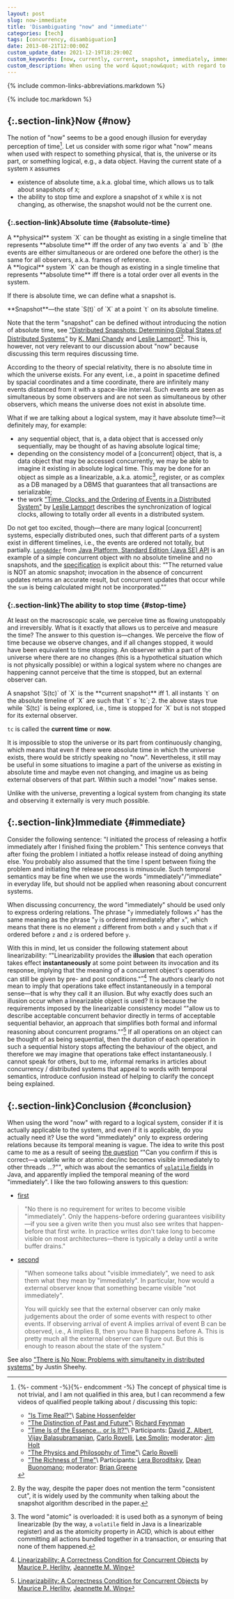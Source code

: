 ```yaml
---
layout: post
slug: now-immediate
title: 'Disambiguating "now" and "immediate"'
categories: [tech]
tags: [concurrency, disambiguation]
date: 2013-08-21T12:00:00Z
custom_update_date: 2021-12-19T18:29:00Z
custom_keywords: [now, currently, current, snapshot, immediately, immediate, instantaneously, instantaneous, instant, concurrency, distributed system, distributed computing]
custom_description: When using the word &quot;now&quot; with regard to a logical system, consider if it is actually applicable to the system, and even if it is applicable, do you actually need it? Use the word &quot;immediately&quot; only to express ordering relations because its temporal meaning is vague.
---
```

{% include common-links-abbreviations.markdown %}

{% include toc.markdown %}

## [](#now){:.section-link}Now {#now}
The notion of "now" seems to be a good enough illusion for everyday perception of time[^1]. Let us consider with some rigor what "now" means
when used with respect to something physical, that is, the universe or its part, or something logical, e.g., a data object.
Having the current state of a system `X` assumes
* existence of absolute time, a.k.a. global time, which allows us to talk about snapshots of `X`;
* the ability to stop time and explore a snapshot of `X` while `X` is not changing, as otherwise, the snapshot would not be the current one.

### [](#absolute-time){:.section-link}Absolute time {#absolute-time}
<div class="info-block" markdown="1">
A **physical** system `X` can be thought as existing in a single timeline that represents **absolute time**
iff the order of any two events `a` and `b`
(the events are either simultaneous or are ordered one before the other)
is the same for all observers, a.k.a. frames of reference.
</div>

<div class="info-block" markdown="1">
A **logical** system `X` can be though as existing in a single timeline that represents **absolute time**
iff there is a total order over all events in the system.
</div>

If there is absolute time, we can define what a snapshot is. 

<div class="info-block" markdown="1">
**Snapshot**&mdash;the state `S(t)` of `X` at a point `t` on its absolute timeline.
</div>

Note that the term "snapshot" can be defined without introducing the notion of absolute time,
see ["Distributed Snapshots: Determining Global States of Distributed Systems"](https://lamport.azurewebsites.net/pubs/pubs.html#chandy)<span class="insignificant">&nbsp;by [K. Mani Chandy](https://en.wikipedia.org/wiki/K._Mani_Chandy) and [Leslie Lamport](http://lamport.azurewebsites.net/)</span>[^2].
This is, however, not very relevant to our discussion about "now" because discussing this term requires discussing time.

According to the theory of special relativity, there is no absolute time in which the universe exists.
For any event, i.e., a point in spacetime defined by spacial coordinates and a time coordinate,
there are infinitely many events distanced from it with a space-like interval.
Such events are seen as simultaneous by some observers and are not seen as simultaneous by other observers,
which means the universe does not exist in absolute time.

What if we are talking about a logical system, may it have absolute time?&mdash;it definitely may, for example:
* any sequential object, that is, a data object that is accessed only sequentially, may be thought of as having absolute logical time;
* depending on the consistency model of a [concurrent] object, that is, a data object that may be accessed concurrently,
  we may be able to imagine it existing in absolute logical time.
  This may be done for an object as simple as a linearizable, a.k.a. atomic[^3], register,
  or as complex as a DB managed by a DBMS that guarantees that all transactions are serializable;
* the work
  ["Time, Clocks, and the Ordering of Events in a Distributed System"](https://lamport.azurewebsites.net/pubs/pubs.html#time-clocks)<span class="insignificant">&nbsp;by [Leslie Lamport](http://lamport.azurewebsites.net/)</span>
  describes the synchronization of logical clocks, allowing to totally order all events in a distributed system.

Do not get too excited, though&mdash;there are many logical [concurrent] systems, especially distributed ones, such that different parts of a system
exist in different timelines, i.e., the events are ordered not totally, but partially. [`LongAdder`](https://cr.openjdk.java.net/~iris/se/17/spec/fr/java-se-17-fr-spec/api/java.base/java/util/concurrent/atomic/LongAdder.html)
from [Java Platform, Standard Edition (Java SE) API](https://cr.openjdk.java.net/~iris/se/17/spec/fr/java-se-17-fr-spec/api/index.html)
is an example of a simple concurrent object with no absolute timeline and no snapshots,
and the [specification](https://cr.openjdk.java.net/~iris/se/17/spec/fr/java-se-17-fr-spec/api/java.base/java/util/concurrent/atomic/LongAdder.html#sum()) is explicit about this:
<q>"The returned value is NOT an atomic snapshot; invocation in the absence of concurrent updates returns an accurate result,
but concurrent updates that occur while the `sum` is being calculated might not be incorporated."</q>

### [](#stop-time){:.section-link}The ability to stop time {#stop-time}
At least on the macroscopic scale, we perceive time as flowing unstoppably and irreversibly.
What is it exactly that allows us to perceive and measure the time? The answer to this question is&mdash;changes.
We perceive the flow of time because we observe changes, and if all changes stopped, it would have been equivalent to time stopping.
An observer within a part of the universe where there are no changes (this is a hypothetical situation which is not physically possible)
or within a logical system where no changes are happening cannot perceive that the time is stopped, but an external observer can.

<div class="info-block" markdown="1">
A snapshot `S(tc)` of `X` is the **current snapshot** iff
1. all instants `t` on the absolute timeline of `X` are such that `t` &le; `tc`;
2. the above stays true while `S(tc)` is being explored, i.e., time is stopped for `X` but is not stopped for its external observer.

`tc` is called the **current time** or **now**.
</div>

It is impossible to stop the universe or its part from continuously changing, which means that even if there were absolute time in which the universe
exists, there would be strictly speaking no "now". Nevertheless, it still may be useful in some situations to imagine a part of the universe as
existing in absolute time and maybe even not changing, and imagine us as being external observers of that part.
Within such a model "now" makes sense.

Unlike with the universe, preventing a logical system from changing its state and observing it externally is very much possible.

## [](#immediate){:.section-link}Immediate {#immediate}
Consider the following sentence: "I initiated the process of releasing a hotfix immediately after I finished fixing the problem."
This sentence conveys that after fixing the problem I initiated a hotfix release instead of doing anything else.
You probably also assumed that the time I spent between fixing the problem and initiating the release process is minuscule.
Such temporal semantics may be fine when we use the words "immediately"/"immediate" in everyday life,
but should not be applied when reasoning about concurrent systems.

When discussing concurrency, the word "immediately" should be used only to express ordering relations.
The phrase "`y` immediately follows `x`" has the same meaning as the phrase "`y` is ordered immediately after `x`",
which means that there is no element `z` different from both `x` and `y` such that `x` if ordered before `z` and `z` is ordered before `y`.

With this in mind, let us consider the following statement about linearizability:
<q>"Linearizability provides the **illusion** that each operation takes effect **instantaneously** at some point between its invocation and its response,
implying that the meaning of a concurrent object's operations can still be given by pre- and post conditions."</q>[^4]
The authors clearly do not mean to imply that operations take effect instantaneously in a temporal sense&mdash;that is why they call it an illusion.
But why exactly does such an illusion occur when a linearizable object is used? It is because the requirements imposed by the linearizable consistency model
<q>"allow us to describe acceptable concurrent behavior directly in terms of acceptable sequential behavior,
an approach that simplifies both formal and informal reasoning about concurrent programs."</q>[^4]
If all operations on an object can be thought of as being sequential,
then the duration of each operation in such a sequential history stops affecting the behaviour of the object,
and therefore we may imagine that operations take effect instantaneously.
I cannot speak for others, but to me, informal remarks in articles about concurrency / distributed systems that appeal to words with temporal semantics,
introduce confusion instead of helping to clarify the concept being explained.

## [](#conclustion){:.section-link}Conclusion {#conclusion}
When using the word "now" with regard to a logical system, consider if it is actually applicable to the system,
and even if it is applicable, do you actually need it?
Use the word "immediately" only to express ordering relations because its temporal meaning is vague.
The idea to write this post came to me as a result of seeing [the question](http://cs.oswego.edu/pipermail/concurrency-interest/2013-August/011733.html)
<q>"Can you confirm if this is correct&mdash;a volatile write or atomic dec/inc becomes visible immediately to other threads …?"</q>,
which was about the semantics of [`volatile` fields](https://docs.oracle.com/javase/specs/jls/se17/html/jls-8.html#jls-8.3.1.4) in Java,
and apparently implied the temporal meaning of the word "immediately". I like the two following answers to this question:

* [first](http://cs.oswego.edu/pipermail/concurrency-interest/2013-August/011734.html)
> "No there is no requirement for writes to become visible "immediately".
> Only the happens-before ordering guarantees visibility&mdash;if you see a given write then you must also see writes that happen-before that first write.
> In practice writes don't take long to become visible on most architectures&mdash;there is typically a delay until a write buffer drains."

* [second](http://cs.oswego.edu/pipermail/concurrency-interest/2013-August/011735.html)
> "When someone talks about "visible immediately", we need to ask them what they mean by "immediately".
> In particular, how would a external observer know that something became visible "not immediately".
>
> You will quickly see that the external observer can only make judgements about the order of some events with respect to other events.
> If observing arrival of event A implies arrival of event B can be observed, i.e., A implies B, then you have B happens before A.
> This is pretty much  all the external observer can figure out. But this is enough to reason about the state of the system."

See also ["There is No Now: Problems with simultaneity in distributed systems"](https://dl.acm.org/doi/10.1145/2742694.2745385)<span class="insignificant">&nbsp;by Justin Sheehy</span>.

[^1]: {%- comment -%}<!-- This footnote is linked from 2020-05-17-parallelism-vs-concurrency.markdown -->{%- endcomment -%}
    The concept of physical time is not trivial, and I am not qualified in this area,
    but I can recommend a few videos of qualified people talking about / discussing this topic:

    * ["Is Time Real?"](https://youtu.be/PdL8CudJTcs)\\
      <span class="insignificant">[Sabine Hossenfelder](http://sabinehossenfelder.com/)</span>
    * ["The Distinction of Past and Future"](https://youtu.be/VU0mpPm9U-4)\\
      <span class="insignificant">[Richard Feynman](https://en.wikipedia.org/wiki/Richard_Feynman)</span>
    * ["Time Is of the Essence… or Is It?"](https://youtu.be/N-NTXoYTvao)\\
      <span class="insignificant">Participants: [David Z. Albert](https://en.wikipedia.org/wiki/David_Albert), [Vijay Balasubramanian](https://www.sas.upenn.edu/~vbalasub/Home.html), [Carlo Rovelli](http://www.cpt.univ-mrs.fr/~rovelli/), [Lee Smolin](https://leesmolin.com); moderator: [Jim Holt](https://en.wikipedia.org/wiki/Jim_Holt_(philosopher))</span>
    * ["The Physics and Philosophy of Time"](https://youtu.be/-6rWqJhDv7M)\\
      <span class="insignificant">[Carlo Rovelli](http://www.cpt.univ-mrs.fr/~rovelli/)</span>
    * ["The Richness of Time"](https://youtu.be/1FJWvEbeBps)\\
      <span class="insignificant">Participants: [Lera Boroditsky](http://lera.ucsd.edu/), [Dean Buonomano](https://en.wikipedia.org/wiki/Dean_Buonomano); moderator: [Brian Greene](https://www.briangreene.org/)</span> 

[^2]: By the way, despite the paper does not mention the term "consistent cut",
    it is widely used by the community when talking about the snapshot algorithm described in the paper.

[^3]: The word "atomic" is overloaded: it is used both as a synonym of being linearizable (by the way, a `volatile` field in Java is a linearizable register)
    and as the atomicity property in ACID, which is about either committing all actions bundled together in a transaction, or ensuring that none of them happened.

[^4]: [Linearizability: A Correctness Condition for Concurrent Objects](https://cs.brown.edu/~mph/HerlihyW90/p463-herlihy.pdf)<span class="insignificant sub">&nbsp;by [Maurice P. Herlihy](https://cs.brown.edu/~mph/), [Jeannette M. Wing](https://www.cs.cmu.edu/~wing/)</span>
